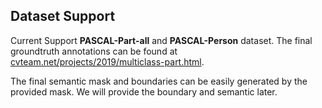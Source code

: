 ## Dataset Support

Current Support **PASCAL-Part-all** and **PASCAL-Person** dataset.
The final groundtruth annotations can be found at [cvteam.net/projects/2019/multiclass-part.html]().

The final semantic mask and boundaries can be easily generated by the provided mask. We will provide the boundary and semantic later.



